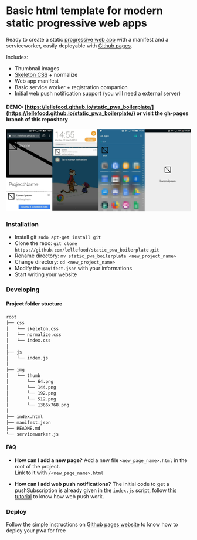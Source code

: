 # Basic html template for modern static progressive web apps

Ready to create a static [progressive web app](https://developers.google.com/web/progressive-web-apps/) with a manifest and a serviceworker, easily deployable with [Github pages](https://pages.github.com/).

Includes:

* Thumbnail images
* [Skeleton CSS](http://getskeleton.com/) + normalize
* Web app manifest
* Basic service worker + registration companion
* Initial web push notification support (you will need a external server)

#### DEMO: [https://lellefood.github.io/static_pwa_boilerplate/](https://lellefood.github.io/static_pwa_boilerplate/) or visit the gh-pages branch of this repository

![demo application](static.png "Installation prompt -> Installed notification -> PWA in application list -> PWA loading screen")

### Installation

* Install git `sudo apt-get install git`
* Clone the repo: `git clone https://github.com/lellefood/static_pwa_boilerplate.git`
* Rename directory: `mv static_pwa_boilerplate <new_project_name>`
* Change directory: `cd <new_project_name>`
* Modify the `manifest.json` with your informations
* Start writing your website

### Developing

#### Project folder stucture

```
root
├── css
│   └── skeleton.css
│   └── normalize.css
│   └── index.css
│
├── js
│   └── index.js
│
├── img
│   └── thumb
│       └── 64.png
│       └── 144.png
│       └── 192.png
│       └── 512.png
│       └── 1366x768.png
│
├── index.html
├── manifest.json
├── README.md
└── serviceworker.js
```

#### FAQ

* **How can I add a new page?** Add a new file `<new_page_name>.html` in the root of the project.  
Link to it with `/<new_page_name>.html`

* **How can I add web push notifications?** The initial code to get a pushSubscription is already given in the `index.js` script, follow [this tutorial](https://web-push-book.gauntface.com/) to know how web push work.

### Deploy

Follow the simple instructions on [Github pages website](https://pages.github.com/) to know how to deploy your pwa for free
